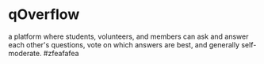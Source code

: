 # qOverflow
a platform where students, volunteers, and members can ask and answer each other's questions, vote on which answers are best, and generally self-moderate.
#zfeafafea
